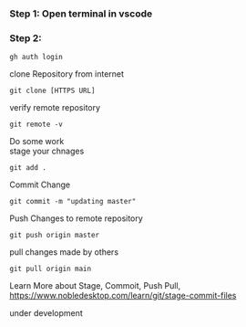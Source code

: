 ### Step 1: Open terminal in vscode
### Step 2:
```
gh auth login
```
clone Repository from internet  
```
git clone [HTTPS URL]
```
verify remote repository  
```
git remote -v
```
Do some work  
stage your chnages  
```
git add .
```
Commit Change
```
git commit -m "updating master"
```
Push Changes to remote repository
```
git push origin master
```

pull changes made by others
```
git pull origin main
```
Learn More about Stage, Commoit, Push Pull, https://www.nobledesktop.com/learn/git/stage-commit-files

under development
